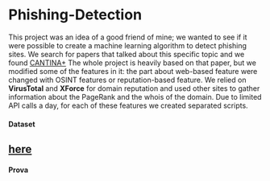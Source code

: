 # Phishing-Detection

This project was an idea of a good friend of mine; we wanted to see if it were possible to create a machine learning algorithm to detect phishing sites. 
We search for papers that talked about this specific topic and we found [CANTINA+]( https://dl.acm.org/doi/10.1145/2019599.2019606)
The whole project is heavily based on that paper, but we modified some of the features in it: the part about web-based feature were changed with OSINT features or reputation-based feature.
We relied on **VirusTotal** and **XForce** for domain reputation and used other sites to gather information about the PageRank and the whois of the domain.
Due to limited API calls a day, for each of these features we created separated scripts.

#### Dataset

[here](https://drive.google.com/drive/folders/1c9DyVQxPiy-UAeIjxLMD3HzRGTRyrtiW)
---
#### Prova



